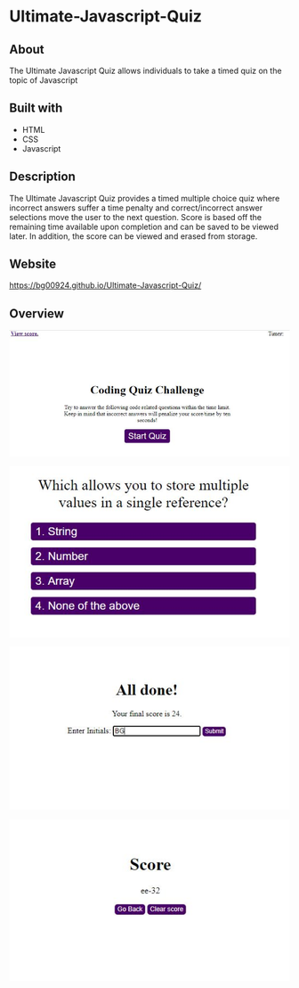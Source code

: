 # Ultimate-Javascript-Quiz

## About
The Ultimate Javascript Quiz allows individuals to take a timed quiz on the topic of Javascript

## Built with
* HTML
* CSS
* Javascript

## Description
The Ultimate Javascript Quiz provides a timed multiple choice quiz where incorrect answers suffer a time penalty and correct/incorrect answer selections move the user to the next question.  Score is based off the remaining time available upon completion and can be saved to be viewed later.  In addition, the score can be viewed and erased from storage.

## Website
https://bg00924.github.io/Ultimate-Javascript-Quiz/

## Overview
![](Assets/images/quiz_intro.jpg)

![](Assets/images/quiz_question.jpg)

![](Assets/images/quiz_end.jpg)

![](Assets/images/quiz_stored_score.jpg)